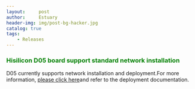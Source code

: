 ```yaml
---
layout:     post
author:     Estuary
header-img: img/post-bg-hacker.jpg
catalog: true
tags:
    - Releases
---
```


<h3><span style="color: #008000;"><strong>Hisilicon D05 board support standard network installation </strong></span></h3>
</span> D05 currently supports network installation and deployment.For more information, <a href="https://github.com/open-estuary/estuary/blob/master/doc/Deploy_Manual.4All.md">please click here</a>and refer to the deployment documentation.</strong></span></h3>
</tr>
